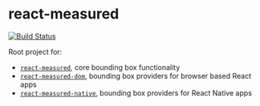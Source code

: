 # react-measured

[![Build Status](https://travis-ci.org/janjakubnanista/react-width-height.svg?branch=master)](https://travis-ci.org/janjakubnanista/react-measured)

Root project for:

- [`react-measured`](https://github.com/janjakubnanista/react-measured/tree/master/packages/core), core bounding box functionality
- [`react-measured-dom`](https://github.com/janjakubnanista/react-measured/tree/master/packages/dom), bounding box providers for browser based React apps
- [`react-measured-native`](https://github.com/janjakubnanista/react-measured/tree/master/packages/native), bounding box providers for React Native apps
